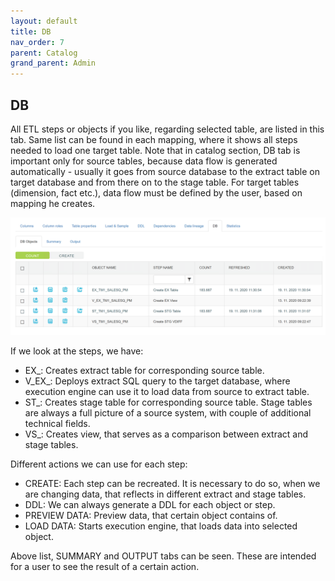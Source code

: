 ```yaml
---
layout: default
title: DB
nav_order: 7
parent: Catalog
grand_parent: Admin
---
```


## DB

All ETL steps or objects if you like, regarding selected table, are listed in this tab. Same list can be found in each mapping, where it shows all steps needed to load one target table.
Note that in catalog section, DB tab is important only for source tables, because data flow is generated automatically - usually it goes from source database to the extract table on target database and from there on to the stage table. For target tables (dimension, fact etc.), data flow must be defined by the user, based on mapping he creates.

![](../../../snapshots/db_1.PNG)

If we look at the steps, we have:
*	EX_: Creates extract table for corresponding source table.
*	V_EX_: Deploys extract SQL query to the target database, where execution engine can use it to load data from source to extract table.
*	ST_: Creates stage table for corresponding source table. Stage tables are always a full picture of a source system, with couple of additional technical fields.
*	VS_: Creates view, that serves as a comparison between extract and stage tables.

Different actions we can use for each step:
*	CREATE: Each step can be recreated. It is necessary to do so, when we are changing data, that reflects in different extract and stage tables.
*	DDL: We can always generate a DDL for each object or step.
*	PREVIEW DATA: Preview data, that certain object contains of.
*	LOAD DATA: Starts execution engine, that loads data into selected object.

Above list, SUMMARY and OUTPUT tabs can be seen. These are intended for a user to see the result of a certain action.
